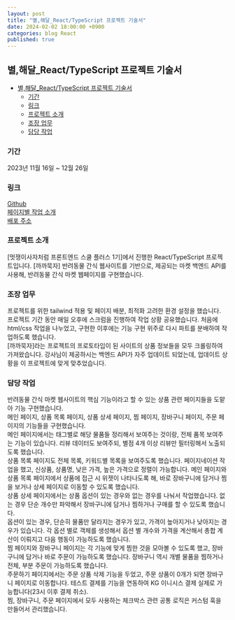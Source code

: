 ```yaml
---
layout: post
title: "별,해달_React/TypeScript 프로젝트 기술서"
date: 2024-02-02 18:00:00 +0900
categories: blog React
published: true
---
```


## 별,해달\_React/TypeScript 프로젝트 기술서

- [별,해달\_React/TypeScript 프로젝트 기술서](#별해달_reacttypescript-프로젝트-기술서)
  - [기간](#기간)
  - [링크](#링크)
  - [프로젝트 소개](#프로젝트-소개)
  - [조장 업무](#조장-업무)
  - [담당 작업](#담당-작업)

### 기간

2023년 11월 16일 ~ 12월 26일

### 링크

[Github][]  
[페이지별 작업 소개][]  
[배포 주소][]

### 프로젝트 소개

[멋쟁이사자처럼 프론트엔드 스쿨 플러스 1기]에서 진행한 React/TypeScript 프로젝트입니다. [까까묵자] 반려동물 간식 웹사이트를 기반으로, 제공되는 마켓 백엔드 API를 사용해, 반려동물 간식 마켓 웹페이지를 구현했습니다.

### 조장 업무

프로젝트를 위한 tailwind 적용 및 페이지 배분, 최적화 고려한 환경 설정을 했습니다.  
프로젝트 기간 동안 매일 오후에 스크럼을 진행하여 작업 상황 공유했습니다. 처음에 html/css 작업을 나누었고, 구현한 이후에는 기능 구현 위주로 다시 파트를 분배하여 작업하도록 했습니다.  
[까까묵자]라는 프로젝트의 프로토타입이 된 사이트의 상품 정보들을 모두 크롤링하여 가져왔습니다. 강사님이 제공하시는 백엔드 API가 자주 업데이트 되었는데, 업데이트 상황을 이 프로젝트에 맞게 맞추었습니다.

### 담당 작업

반려동물 간식 마켓 웹사이트의 핵심 기능이라고 할 수 있는 상품 관련 페이지들을 도맡아 기능 구현했습니다.  
메인 페이지, 상품 목록 페이지, 상품 상세 페이지, 찜 페이지, 장바구니 페이지, 주문 페이지의 기능들을 구현했습니다.  
메인 페이지에서는 태그별로 해당 물품들 정리해서 보여주는 것이랑, 전체 품목 보여주는 기능이 있습니다. 리뷰 데이터도 보여주되, 별점 4개 이상 리뷰만 필터링해서 노출되도록 했습니다.  
상품 목록 페이지도 전체 목록, 키워드별 목록을 보여주도록 했습니다. 페이지네이션 작업을 했고, 신상품, 상품명, 낮은 가격, 높은 가격으로 정렬이 가능합니다. 메인 페이지와 상품 목록 페이지에서 상품에 접근 시 위젯이 나타나도록 해, 바로 장바구니에 담거나 찜을 보거나 상세 페이지로 이동할 수 있도록 했습니다.  
상품 상세 페이지에서는 상품 옵션이 있는 경우와 없는 경우를 나눠서 작업했습니다. 없는 경우 단순 개수만 파악해서 장바구니에 담거나 찜하거나 구매를 할 수 있도록 했습니다.  
옵션이 있는 경우, 단순히 물품만 달라지는 경우가 있고, 가격이 높아지거나 낮아지는 경우가 있습니다. 각 옵션 별로 객체를 생성해서 옵션 별 개수와 가격을 계산해서 총합 계산이 이뤄지고 다음 행동이 가능하도록 했습니다.  
찜 페이지와 장바구니 페이지는 각 기능에 맞게 찜한 것을 모아볼 수 있도록 했고, 장바구니에 담거나 바로 주문이 가능하도록 했습니다. 장바구니 역시 개별 물품을 찜하거나 전체, 부분 주문이 가능하도록 했습니다.  
주문하기 페이지에서는 주문 상품 삭제 기능을 두었고, 주문 상품이 0개가 되면 장바구니 페이지로 이동합니다. 테스트 결제를 기능을 연동하여 KG 이니시스 결제 실제로 가능합니다(23시 이후 결제 취소).  
찜, 장바구니, 주문 페이지에서 모두 사용하는 체크박스 관련 공통 로직은 커스텀 훅을 만들어서 관리했습니다.

[Github]: https://github.com/likelion-plus/counting-stars-13
[배포 주소]: https://counting-stars.netlify.app/
[페이지별 작업 소개]: https://github.com/likelion-plus/counting-stars-13/wiki/%5B%ED%8E%98%EC%9D%B4%EC%A7%80%EB%B3%84-%EC%9E%91%EC%97%85-%EC%86%8C%EA%B0%9C%5D
